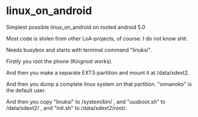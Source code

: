 # linux_on_android
Simplest possible linux_on_android on rooted android 5.0

Most code is stolen from other LoA-projects, of course. I do not know shit. 

Needs busybox and starts with terminal command "linuksi".

Firstly you root the phone (Kingroot works).

And then you make a separate EXT3-partition and mount it at /data/sdext2.

And then you dump a complete linux system on that partition. "onnanoko" is the default user.

And then you copy "linuksi" to /system/bin/ ,
           and "uusboot.sh" to /data/sdext2/ ,
           and "init.sh" to /data/sdext2/root/.
